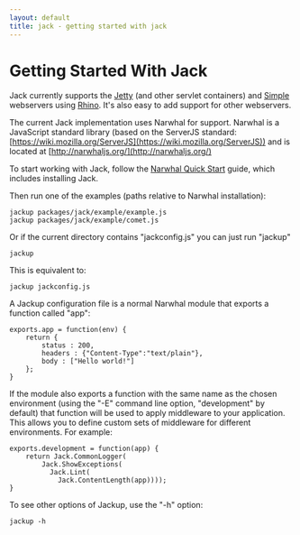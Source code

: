 ```yaml
---
layout: default
title: jack - getting started with jack
---
```


Getting Started With Jack
=========================

Jack currently supports the [Jetty](http://www.mortbay.org/jetty/) (and other servlet containers) and [Simple](http://www.simpleframework.org/) webservers using [Rhino](http://www.mozilla.org/rhino/). It's also easy to add support for other webservers.

The current Jack implementation uses Narwhal for support. Narwhal is a JavaScript standard library (based on the ServerJS standard: [https://wiki.mozilla.org/ServerJS](https://wiki.mozilla.org/ServerJS)) and is located at [http://narwhaljs.org/](http://narwhaljs.org/)

To start working with Jack, follow the [Narwhal Quick Start](http://narwhaljs.org/quick-start.html) guide, which includes installing Jack.

Then run one of the examples (paths relative to Narwhal installation):

    jackup packages/jack/example/example.js
    jackup packages/jack/example/comet.js
    
Or if the current directory contains "jackconfig.js" you can just run "jackup"

    jackup

This is equivalent to:

    jackup jackconfig.js

A Jackup configuration file is a normal Narwhal module that exports a function called "app":

    exports.app = function(env) {
        return {
            status : 200,
            headers : {"Content-Type":"text/plain"},
            body : ["Hello world!"]
        };
    }
    
If the module also exports a function with the same name as the chosen environment (using the "-E" command line option, "development" by default) that function will be used to apply middleware to your application. This allows you to define custom sets of middleware for different environments. For example:

    exports.development = function(app) {
        return Jack.CommonLogger(
            Jack.ShowExceptions(
              Jack.Lint(
                Jack.ContentLength(app))));
    }

To see other options of Jackup, use the "-h" option:

    jackup -h
